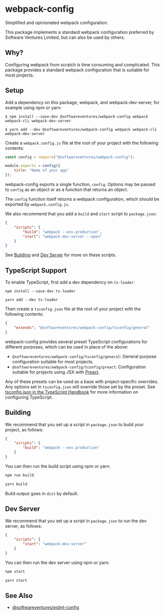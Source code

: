 # webpack-config

Simplified and opinionated webpack configuration.

This package implements a standard webpack configuration preferred by Software
Ventures Limited, but can also be used by others.

## Why?

Configuring webpack from scratch is time consuming and complicated. This package
provides a standard webpack configuration that is suitable for most projects.

## Setup

Add a dependency on this package, webpack, and webpack-dev-server, for example
using npm or yarn:

```
$ npm install --save-dev @softwareventures/webpack-config webpack webpack-cli webpack-dev-server
```

```
$ yarn add --dev @softwareventures/webpack-config webpack webpack-cli webpack-dev-server
```

Create a `webpack.config.js` file at the root of your project with the following
contents:

```javascript
const config = require("@softwareventures/webpack-config");

module.exports = config({
    title: "Name of your app"
});
```

webpack-config exports a single function, `config`. Options may be passed to
`config` as an object or as a function that returns an object.

The `config` function itself returns a webpack configuration, which should be
exported by `webpack.config.js`.

We also recommend that you add a `build` and `start` script to `package.json`:

```json
{
    "scripts": {
        "build": "webpack --env.production",
        "start": "webpack-dev-server --open"
    }
}
```

See [Building](#building) and [Dev Server](#dev-server) for more on these
scripts.

## TypeScript Support

To enable TypeScript, first add a dev dependency on `ts-loader`:

```
npm install --save-dev ts-loader
```

```
yarn add --dev ts-loader
```

Then create a `tsconfig.json` file at the root of your project with the
following contents:

```json
{
    "extends": "@softwareventures/webpack-config/tsconfig/general"
}
```

webpack-config provides several preset TypeScript configurations for different
purposes, which can be used in place of the above:

-   `@softwareventures/webpack-config/tsconfig/general`: General purpose
    configuration suitable for most projects.
-   `@softwareventures/webpack-config/tconfig/preact`: Configuration suitable
    for projects using JSX with [Preact][1].

Any of these presets can be used as a base with project-specific overrides. Any
options set in `tsconfig.json` will override those set by the preset. See
[tsconfig.json in the TypeScript Handbook][2] for more information on
configuring TypeScript.

## Building

We recommend that you set up a script in `package.json` to build your project,
as follows:

```json
{
    "scripts": {
        "build": "webpack --env.production"
    }
}
```

You can then run the build script using npm or yarn:

```bash
npm run build
```

```bash
yarn build
```

Build output goes in `dist` by default.

## Dev Server

We recommend that you set up a script in `package.json` to run the dev server,
as follows:

```json
{
    "scripts": {
        "start": "webpack-dev-server"
    }
}
```

You can then run the dev server using npm or yarn:

```bash
npm start
```

```bash
yarn start
```

## See Also

-   [@softwareventures/eslint-config](https://github.com/softwareventures/eslint-config)

[1]: https://preactjs.com/
[2]: https://www.typescriptlang.org/docs/handbook/tsconfig-json.html
